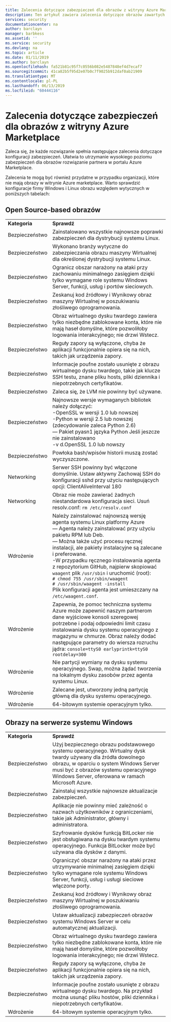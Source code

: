 ```yaml
---
title: Zalecenia dotyczące zabezpieczeń dla obrazów z witryny Azure Marketplace | Dokumentacja firmy Microsoft
description: Ten artykuł zawiera zalecenia dotyczące obrazów zawartych w portalu Marketplace
services: security
documentationcenter: na
author: barclayn
manager: barbkess
ms.assetid: ''
ms.service: security
ms.devlang: na
ms.topic: article
ms.date: 01/11/2019
ms.author: barclayn
ms.openlocfilehash: fa521b81c95f7c0556b082e5487848ef4d7ecaf7
ms.sourcegitcommit: 41ca82b5f95d2e07b0c7f9025b912daf0ab21909
ms.translationtype: MT
ms.contentlocale: pl-PL
ms.lasthandoff: 06/13/2019
ms.locfileid: "60444116"
---
```

# <a name="security-recommendations-for-azure-marketplace-images"></a>Zalecenia dotyczące zabezpieczeń dla obrazów z witryny Azure Marketplace

Zaleca się, że każde rozwiązanie spełnia następujące zalecenia dotyczące konfiguracji zabezpieczeń. Ułatwia to utrzymanie wysokiego poziomu zabezpieczeń dla obrazów rozwiązanie partnera w portalu Azure Marketplace.

Zalecenia te mogą być również przydatne w przypadku organizacji, które nie mają obrazy w witrynie Azure marketplace. Warto sprawdzić konfiguracje firmy Windows i Linux obrazu względem wytycznych w poniższych tabelach:

## <a name="open-source-based-images"></a>Open Source-based obrazów

|||
|--------------------------------------------------------------|----------------------------------------------------------------------------------------------------------------------------------------------------------------------------------------------------------------------------------------------------------------------------------------|
| **Kategoria**                                                 | **Sprawdź**                                                                                                                                                                                                                                                                              |
| Bezpieczeństwo                                                     | Zainstalowano wszystkie najnowsze poprawki zabezpieczeń dla dystrybucji systemu Linux.                                                                                                                                                                                                              |
| Bezpieczeństwo                                                     | Wykonano branży wytyczne do zabezpieczania obrazu maszyny Wirtualnej dla określonej dystrybucji systemu Linux.                                                                                                                                                                                     |
| Bezpieczeństwo                                                     | Ogranicz obszar narażony na ataki przy zachowaniu minimalnego zasięgiem dzięki tylko wymagane role systemu Windows Server, funkcji, usług i portów sieciowych.                                                                                                                                               |
| Bezpieczeństwo                                                     | Zeskanuj kod źródłowy i Wynikowy obraz maszyny Wirtualnej w poszukiwaniu złośliwego oprogramowania.                                                                                                                                                                                                                                   |
| Bezpieczeństwo                                                     | Obraz wirtualnego dysku twardego zawiera tylko niezbędne zablokowane konta, które nie mają haseł domyślne, które pozwoliłoby logowania interakcyjnego; nie drzwi Wstecz.                                                                                                                                           |
| Bezpieczeństwo                                                     | Reguły zapory są wyłączone, chyba że aplikacji funkcjonalnie opiera się na nich, takich jak urządzenia zapory.                                                                                                                                                                             |
| Bezpieczeństwo                                                     | Informacje poufne zostało usunięte z obrazu wirtualnego dysku twardego, takie jak klucze SSH testu, znane pliku hosts, pliki dziennika i niepotrzebnych certyfikatów.                                                                                                                                       |
| Bezpieczeństwo                                                     | Zaleca się, że LVM nie powinny być używane.                                                                                                                                                                                                                                            |
| Bezpieczeństwo                                                     | Najnowsze wersje wymaganych bibliotek należy dołączyć: </br> -OpenSSL w wersji 1.0 lub nowszej </br> -Python w wersji 2.5 lub nowszej (zdecydowanie zaleca Python 2.6) </br> — Pakiet pyasn1 języka Python Jeśli jeszcze nie zainstalowano </br> -v d.OpenSSL 1.0 lub nowszy                                                                |
| Bezpieczeństwo                                                     | Powłoka bash/wpisów historii muszą zostać wyczyszczone.                                                                                                                                                                                                                                             |
| Networking                                                   | Serwer SSH powinny być włączone domyślnie. Ustaw aktywny Zachowaj SSH do konfiguracji sshd przy użyciu następujących opcji: ClientAliveInterval 180                                                                                                                                                        |
| Networking                                                   | Obraz nie może zawierać żadnych niestandardowa konfiguracja sieci. Usuń resolv.conf: `rm /etc/resolv.conf`                                                                                                                                                                                |
| Wdrożenie                                                   | Należy zainstalować najnowszą wersję agenta systemu Linux platformy Azure </br> — Agenta należy zainstalować przy użyciu pakietu RPM lub Deb.  </br> — Można także użyć procesu ręcznej instalacji, ale pakiety instalacyjne są zalecane i preferowane. </br> -W przypadku ręcznego instalowania agenta z repozytorium GitHub, najpierw skopiować `waagent` plik `/usr/sbin` i uruchomić (root): </br>`# chmod 755 /usr/sbin/waagent` </br>`# /usr/sbin/waagent -install` </br>Plik konfiguracji agenta jest umieszczany na `/etc/waagent.conf`.    |
| Wdrożenie                                                   | Zapewnia, że pomoc techniczna systemu Azure może zapewnić naszym partnerom dane wyjściowe konsoli szeregowej potrzebne i podaj odpowiedni limit czasu instalowania dysku systemu operacyjnego z magazynu w chmurze. Obraz należy dodać następujące parametry do wiersza rozruchu jądra: `console=ttyS0 earlyprintk=ttyS0 rootdelay=300` |
| Wdrożenie                                                   | Nie partycji wymiany na dysku systemu operacyjnego. Swap, można żądać tworzenia na lokalnym dysku zasobów przez agenta systemu Linux.         |
| Wdrożenie                                                   | Zalecane jest, utworzony jedną partycję główną dla dysku systemu operacyjnego.      |
| Wdrożenie                                                   | 64-bitowym systemie operacyjnym tylko.                                                                                                                                                                                                                                                          |

## <a name="windows-server-based-images"></a>Obrazy na serwerze systemu Windows

|||
|-------------| -------------------------|
| **Kategoria**                                                     | **Sprawdź**                                                                                                                                                                |
| Bezpieczeństwo                                                         | Użyj bezpiecznego obrazu podstawowego systemu operacyjnego. Wirtualny dysk twardy używany dla źródła dowolnego obrazu, w oparciu o system Windows Server musi być z obrazów systemu operacyjnego Windows Server, oferowana w ramach Microsoft Azure. |
| Bezpieczeństwo                                                         | Zainstaluj wszystkie najnowsze aktualizacje zabezpieczeń.                                                                                                                                     |
| Bezpieczeństwo                                                         | Aplikacje nie powinny mieć zależność o nazwach użytkowników z ograniczeniami, takie jak Administrator, główny i administratora.                                                                |
| Bezpieczeństwo                                                         | Szyfrowanie dysków funkcją BitLocker nie jest obsługiwana na dysku twardym systemu operacyjnego. Funkcja BitLocker może być używana dla dysków z danymi.                                                            |
| Bezpieczeństwo                                                         | Ograniczyć obszar narażony na ataki przez utrzymywanie minimalnej zasięgiem dzięki tylko wymagane role systemu Windows Server, funkcji, usług i usługi sieciowe włączone porty.                         |
| Bezpieczeństwo                                                         | Zeskanuj kod źródłowy i Wynikowy obraz maszyny Wirtualnej w poszukiwaniu złośliwego oprogramowania.                                                                                                                     |
| Bezpieczeństwo                                                         | Ustaw aktualizacji zabezpieczeń obrazów systemu Windows Server w celu automatycznej aktualizacji.                                                                                                                |
| Bezpieczeństwo                                                         | Obraz wirtualnego dysku twardego zawiera tylko niezbędne zablokowane konta, które nie mają haseł domyślne, które pozwoliłoby logowania interakcyjnego; nie drzwi Wstecz.                             |
| Bezpieczeństwo                                                         | Reguły zapory są wyłączone, chyba że aplikacji funkcjonalnie opiera się na nich, takich jak urządzenia zapory.                                                               |
| Bezpieczeństwo                                                         | Informacje poufne zostało usunięte z obrazu wirtualnego dysku twardego. Na przykład można usunąć pliku hostów, pliki dziennika i niepotrzebnych certyfikatów.                                              |
| Wdrożenie                                                       | 64-bitowym systemie operacyjnym tylko.                            |
